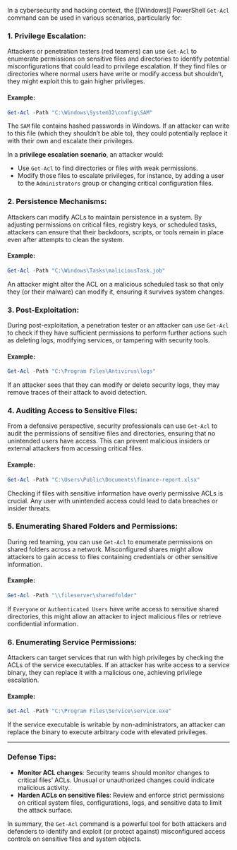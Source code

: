 In a cybersecurity and hacking context, the [[Windows]] PowerShell `Get-Acl` command can be used in various scenarios, particularly for:

### 1. **Privilege Escalation**:
Attackers or penetration testers (red teamers) can use `Get-Acl` to enumerate permissions on sensitive files and directories to identify potential misconfigurations that could lead to privilege escalation. If they find files or directories where normal users have write or modify access but shouldn’t, they might exploit this to gain higher privileges.

#### Example:
```powershell
Get-Acl -Path "C:\Windows\System32\config\SAM"
```
The `SAM` file contains hashed passwords in Windows. If an attacker can write to this file (which they shouldn’t be able to), they could potentially replace it with their own and escalate their privileges.

In a **privilege escalation scenario**, an attacker would:
- Use `Get-Acl` to find directories or files with weak permissions.
- Modify those files to escalate privileges, for instance, by adding a user to the `Administrators` group or changing critical configuration files.

### 2. **Persistence Mechanisms**:
Attackers can modify ACLs to maintain persistence in a system. By adjusting permissions on critical files, registry keys, or scheduled tasks, attackers can ensure that their backdoors, scripts, or tools remain in place even after attempts to clean the system.

#### Example:
```powershell
Get-Acl -Path "C:\Windows\Tasks\maliciousTask.job"
```
An attacker might alter the ACL on a malicious scheduled task so that only they (or their malware) can modify it, ensuring it survives system changes.

### 3. **Post-Exploitation**:
During post-exploitation, a penetration tester or an attacker can use `Get-Acl` to check if they have sufficient permissions to perform further actions such as deleting logs, modifying services, or tampering with security tools.

#### Example:
```powershell
Get-Acl -Path "C:\Program Files\Antivirus\logs"
```
If an attacker sees that they can modify or delete security logs, they may remove traces of their attack to avoid detection.

### 4. **Auditing Access to Sensitive Files**:
From a defensive perspective, security professionals can use `Get-Acl` to audit the permissions of sensitive files and directories, ensuring that no unintended users have access. This can prevent malicious insiders or external attackers from accessing critical files.

#### Example:
```powershell
Get-Acl -Path "C:\Users\Public\Documents\finance-report.xlsx"
```
Checking if files with sensitive information have overly permissive ACLs is crucial. Any user with unintended access could lead to data breaches or insider threats.

### 5. **Enumerating Shared Folders and Permissions**:
During red teaming, you can use `Get-Acl` to enumerate permissions on shared folders across a network. Misconfigured shares might allow attackers to gain access to files containing credentials or other sensitive information.

#### Example:
```powershell
Get-Acl -Path "\\fileserver\sharedfolder"
```
If `Everyone` or `Authenticated Users` have write access to sensitive shared directories, this might allow an attacker to inject malicious files or retrieve confidential information.

### 6. **Enumerating Service Permissions**:
Attackers can target services that run with high privileges by checking the ACLs of the service executables. If an attacker has write access to a service binary, they can replace it with a malicious one, achieving privilege escalation.

#### Example:
```powershell
Get-Acl -Path "C:\Program Files\Service\service.exe"
```
If the service executable is writable by non-administrators, an attacker can replace the binary to execute arbitrary code with elevated privileges.

---

### Defense Tips:

- **Monitor ACL changes**: Security teams should monitor changes to critical files’ ACLs. Unusual or unauthorized changes could indicate malicious activity.
- **Harden ACLs on sensitive files**: Review and enforce strict permissions on critical system files, configurations, logs, and sensitive data to limit the attack surface.

In summary, the `Get-Acl` command is a powerful tool for both attackers and defenders to identify and exploit (or protect against) misconfigured access controls on sensitive files and system objects.